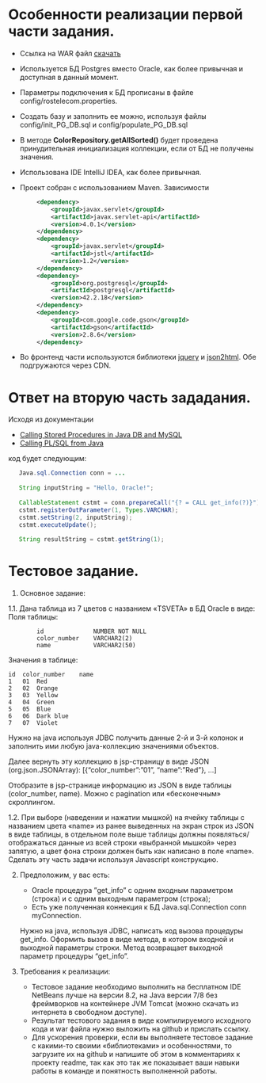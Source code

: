 # Особенности реализации первой части задания.

* Ссылка на WAR файл [скачать](https://github.com/avasaris/rostelecom-test-task/blob/master/target/rostelecom-1.0-SNAPSHOT.war)
  

* Используется БД Postgres вместо Oracle, как более привычная и доступная в данный момент.
* Параметры подключения к БД прописаны в файле config/rostelecom.properties.
* Создать базу и заполнить ее можно, используя файлы  config/init_PG_DB.sql и config/populate_PG_DB.sql
* В методе **ColorRepository.getAllSorted()** будет проведена принудительная инициализация коллекции, если от БД не получены значения.
* Использована IDE IntelliJ IDEA, как более привычная.
* Проект собран с использованием Maven. Зависимости
```xml
        <dependency>
            <groupId>javax.servlet</groupId>
            <artifactId>javax.servlet-api</artifactId>
            <version>4.0.1</version>
        </dependency>
        <dependency>
            <groupId>javax.servlet</groupId>
            <artifactId>jstl</artifactId>
            <version>1.2</version>
        </dependency>
        <dependency>
            <groupId>org.postgresql</groupId>
            <artifactId>postgresql</artifactId>
            <version>42.2.18</version>
        </dependency>
        <dependency>
            <groupId>com.google.code.gson</groupId>
            <artifactId>gson</artifactId>
            <version>2.8.6</version>
        </dependency>
```
* Во фронтенд части используются библиотеки [jquery](https://jquery.com/) и [json2html](https://json2html.com/). Обе подгружаются через CDN.

# Ответ на вторую часть зададания.
Исходя из документации 
- [Calling Stored Procedures in Java DB and MySQL](https://docs.oracle.com/javase/tutorial/jdbc/basics/storedprocedures.html#calling_javadb_mysql)
- [Calling PL/SQL from Java](https://docs.oracle.com/cd/E11882_01/java.112/e10588/chseven.htm#JJDEV13295)
  
код будет следующим:
```java
   Java.sql.Connection conn = ...
   
   String inputString = "Hello, Oracle!";
   
   CallableStatement cstmt = conn.prepareCall("{? = CALL get_info(?)}");
   cstmt.registerOutParameter(1, Types.VARCHAR);
   cstmt.setString(2, inputString);
   cstmt.executeUpdate();
   
   String resultString = cstmt.getString(1);
```

# Тестовое задание.

1. Основное задание:

1.1.  Дана таблица из 7 цветов c названием «TSVETA» в БД Oracle в виде:
      Поля таблицы:
```
        id              NUMBER NOT NULL
        color_number    VARCHAR2(2)
        name            VARCHAR2(50)
```

Значения в таблице:
```
id	color_number	name
1	01	Red
2	02	Orange
3	03	Yellow
4	04	Green
5	05	Blue
6	06	Dark blue
7	07	Violet
```
Нужно на java используя JDBC получить данные 2-й и 3-й колонок и заполнить ими любую java-коллекцию значениями объектов.

Далее вернуть эту коллекцию в jsp-страницу в виде JSON (org.json.JSONArray): [{“color_number”:”01”, “name”:”Red”}, …]

Отобразите в jsp-странице информацию из JSON в виде таблицы (color_number, name). Можно с pagination или «бесконечным» скроллингом.

1.2. При выборе (наведении и нажатии мышкой) на ячейку таблицы с названием цвета «name» из ранее выведенных на экран строк из JSON в виде таблицы, в отдельном поле выше таблицы должны появляться/отображаться данные из всей строки «выбранной мышкой» через запятую, а цвет фона строки должен быть как написано в поле «name». Сделать эту часть задачи используя Javascript конструкцию.

2. Предположим, у вас есть:
   - Oracle процедура ”get_info” c одним входным параметром (строка) и с одним выходным параметром (строка);
   - Есть уже полученная коннекция к БД Java.sql.Connection conn myConnection.

   Нужно на java, используя JDBC, написать код вызова процедуры get_info. Оформить вызов в виде метода, в котором входной и выходной параметры строки. Метод возвращает выходной параметр процедуры “get_info”.


3. Требования к реализации:
   - Тестовое задание необходимо выполнить на бесплатном IDE NetBeans лучше на версии 8.2, на Java версии 7/8 без фреймворков на контейнере JVM Tomcat (можно скачать из интернета в свободном доступе).
   - Результат тестового задания в виде компилируемого исходного кода и war файла нужно выложить на github и прислать ссылку.
   - Для ускорения проверки, если вы выполняете тестовое задание с какими-то своими «библиотеками» и особенностями, то загрузите их на github и напишите об этом в комментариях к проекту readme, так как это так же показывает ваши навыки работы в команде и понятность выполненной работы.
